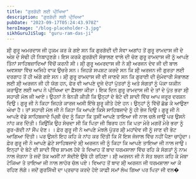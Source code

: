 ```yaml
---
title: "ਗੁਰਗੱਦੀ ਲਈ ਪੀ੍ਖਿਆ"
description: "ਗੁਰਗੱਦੀ ਲਈ ਪੀ੍ਖਿਆ"
pubDate: "2023-09-17T05:24:43.978Z"
heroImage: "/blog-placeholder-3.jpg"
sikhGuruJiSlug: "guru-ram-das-ji"
---
```


ਸ਼ੀ੍ ਗੁਰੂ ਅਮਰਦਾਸ ਜੀ ਹੁਕਮ ਕਰ ਕੇ ਗਏ ਸਨ ਕਿ ਗੁਰਗੱਦੀ ਦੀ ਸੇਵਾ ਅਗਾਂਹ ਤੋਂ ਗੁਰੂ ਰਾਮਦਾਸ ਜੀ ਦੇ ਅੰਸ਼ ਦੇ ਸੋਢੀ ਹੀ ਨਿਬਾਹੁਣਗੇ। ਇਸ ਕਰਕੇ ਗੁਰਗੱਦੀ ਸੰਭਾਲਣ ਵਾਲੇ ਦੀ ਚੋਣ ਗੁਰੂ ਰਾਮਦਾਸ ਜੀ ਨੂੰ ਆਪਣੇ ਤਿੰਨਾਂ ਸਾਹਿਬਜ਼ਾਦਿਆਂ ਵਿੱਚੋਂ ਕਰਨੀ ਸੀ।
ਸ਼ੀ੍ ਗੁਰੂ ਅਮਰਦਾਸ ਜੀ ਨੇ ਸ਼ੀ੍ ਅਰਜਨ ਦੇਵ ਜੀ ਦੀ ਬਾਲ ਅਵਸਥਾ ਵਿੱਚ ਅਜਿਹੇ ਵਾਕ ਉਚਰੇ ਸਨ। ਜਿਹੜੇ ਸਪਸ਼ਟ ਕਰਦੇ ਸਨ ਕਿ ਸ਼ੀ੍ ਅਰਜਨ ਜੀ ਗੁਰਤਾ ਲਈ ਦਰਗਾਹ ਤੋਂ ਹੀ ਅੰਗੇ ਗਏ ਸਨ। ਸ਼ੀ੍ ਗੁਰੂ ਰਾਮਦਾਸ ਜੀ ਵੀ ਜਾਣਦੇ ਸਨ ਕਿ ਗੁਰਾਈ ਦੀ ਜੁੰਮੇਵਾਰੀ ਸੰਭਾਲਣ ਲਈ ਸ਼ੀ੍ ਅਰਜਨ ਜੀ ਹੀ ਯੋਗ ਹਨ, ਫੇਰ ਵੀ ਆਪਣੇ ਦੂਜੇ ਦੋਹਾਂ ਪੁੱਤਰਾਂ ਨੂੰ ਅਤੇ ਸੰਗਤਾਂ ਨੂੰ ਪੱਕਾ ਯਕੀਨ ਕਰਾਉਣ ਲਈ ਆਪ ਨੇ ਪੀ੍ਖਿਆ ਦਾ ਫ਼ੈਸਲਾ ਕੀਤਾ।
ਇਕ ਦਿਨ ਗੁਰੂ ਰਾਮਦਾਸ ਜੀ ਦੇ ਤਾਂ ਦੇ ਪੁੱਤ ਭਰਾ ਸ਼ੀ੍ ਸਹਾਰੀ ਮੱਲ ਜੀ ਆਏ। ਉਹਨਾਂ ਨੇ ਬੇਨਤੀ ਕੀਤੀ ਕਿ ਉਨ੍ਹਾਂ ਦੇ ਬੇਟੇ ਦੀ ਸ਼ਾਦੀ ਵਿੱਚ ਆਪ ਜਰੂਰ ਦਰਸ਼ਨ ਦਿਉ। ਗੁਰੂ ਜੀ ਨੇ ਕਿਹਾ ਜਿਹੜੇ ਕਾਰਜ ਅਸੀ ਇੱਥੇ ਸ਼ੁਰੂ ਕੀਤੇ ਹੋਏ ਹਨ। ਉਨ੍ਹਾਂ ਨੂੰ ਵਿੱਚੋਂ ਛੱਡ ਕੇ ਆਉਣਾ ਅੋਖਾ ਹੈ। ਤਾਂ ਸਹਾਰੀ ਮੱਲ ਜੀ ਨੇ ਕਿਹਾ ਕਿ ਆਪਣੇ ਕਿਸੇ ਸਾਹਿਬਜਾਦੇ ਨੂੰ ਹੀ ਭੇਜ ਦਿਉ। ਗੁਰੂ ਜੀ ਨੇ ਆਪਣੇ ਵੱਡੇ ਸਾਹਿਬਜਾਦੇ ਪਿ੍ਥੀ ਚੰਦ ਨੂੰ ਕਿਹਾ ਕਿ ਤੁਸੀਂ ਆਪਣੇ ਤਾਇਆ ਜੀ ਨਾਲ ਚਲੇ ਜਾਉ ਪਰ ਉਸਨੇ ਨਾਂਹ ਕਰ ਦਿੱਤੀ। ਕਿਉਂਕਿ ਉਹ ਸੋਚਦਾ ਸੀ ਕਿ ਪਿਤਾ ਜੀ ਬਿਰਧ ਹਨ ਕਿ ਪਤਾ ਮੇਰੇ ਮਗਰੋਂ ਮੇਰੇ ਭਰਾ ਨੂੰ ਗੁਰ-ਗੱਦੀ ਨਾਂ ਸੌਂਪ ਦੇਣ। ।
ਫ਼ੇਰ ਗੁਰੂ ਜੀ ਨੇ ਆਪਣੇ ਮੰਝਲੇ ਪੁੱਤਰ ਸ਼ੀ੍ ਮਹਾਂਦੇਵ ਜੀ ਨੂੰ ਜਾਣ ਦੀ ਭੇਟ ਆਗਿਆ ਦਿੱਤੀ। ਪਰ ਉਸਨੇ ਇਹ ਕਹਿ ਕੇ ਨਾਂਹ ਕਰ ਦਿੱਤੀ ਕਿ ਮੈਂ ਇਸ ਜੰਜਾਲ ਵਿੱਚ ਨਹੀਂ ਪੈਣਾ ਚਾਹੁੰਦਾ।
ਫ਼ੇਰ ਗੁਰੂ ਜੀ ਨੇ ਆਪਣੇ ਛੋਟੇ ਸਾਹਿਬਜਾਦੇ ਸ਼ੀ੍ ਅਰਜਨ ਜੀ ਨੂੰ ਕਿਹਾ ਕਿ ਆਪਣੇ ਤਾਇਆ ਜੀ ਨਾਲ ਜਾਉ। ਇਨ੍ਹਾਂ ਦੇ ਬੇਟੇ ਦੀ ਸ਼ਾਦੀ ਵਿੱਚ ਸ਼ਾਮਲ ਹੋਵੋ ਤੇ ਵਿਆਹ ਤੋਂ ਬਾਦ ਧਰਮਸਾਲਾ ਵਿੱਚ ਰਹਿ ਕੇ ਸੰਗਤਾਂ ਨੂੰ ਨਾਮ ਨਾਲ ਜੋੜਨਾ ਤੇ ਜਦੋਂ ਤੱਕ ਅਸੀਂ ਨਾਂ ਸੱਦੀਏ ਉਥੇ ਹੀ ਰਹਿਣਾ। ਸ਼ੀ੍ ਅਰਜਨ ਜੀ ਨੇ ਸੱਤ ਬਚਨ ਕਹਿ ਕੇ ਮੱਥਾ ਟੇਕਿਆ ਤੇ ਤਾਇਆ ਜੀ ਨਾਲ ਲਾਹੋਰ ਚੱਲ ਪਏ।
ਵਿਆਹ ਤੋਂ ਬਾਦ ਸ਼ੀ੍ ਅਰਜਨ ਜੀ ਧਰਮਸ਼ਾਲਾ ਆ ਕੇ ਰਹਿਣ ਲੱਗੇ। ਜਦੋਂ ਗੁਰਸਿੱਖੀ ਦਾ ਪ੍ਰਚਾਰ ਕਰਦੇ ਹੋਏ ਕਾਫ਼ੀ ਸਮਾਂ ਲੰਘ ਗਿਆ ਪਰ ਪਿਤਾ ਜੀ ਵਲ�
